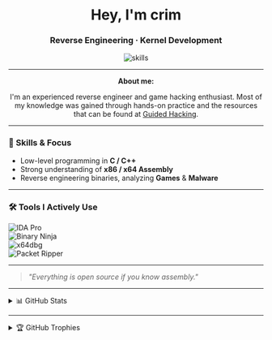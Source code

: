 
<h1 align="center"> Hey, I'm crim </h1> 
<h3 align="center"> Reverse Engineering · Kernel Development</h3> 

<p align="center">
  <img src="https://skillicons.dev/icons?i=cpp,cmake,visualstudio&perline=3" alt="skills" />
</p>

---

<p align="center"><b>About me:</b></p>
<p align="center">
  I'm an experienced reverse engineer and game hacking enthusiast. Most of my knowledge was gained through hands-on practice and the resources that can be found at <a href="https://guidedhacking.com" target="_blank">Guided Hacking</a>.
</p>

---

### 🔧 Skills & Focus

- Low-level programming in **C / C++**
- Strong understanding of **x86 / x64 Assembly**
- Reverse engineering binaries, analyzing **Games** & **Malware**

---

### 🛠 Tools I Actively Use
![IDA Pro](https://img.shields.io/badge/IDA_Pro-000000?style=for-the-badge&&logoColor=white)  
![Binary Ninja](https://img.shields.io/badge/Binary_Ninja-FA0053?style=for-the-badge)  
![x64dbg](https://img.shields.io/badge/x64dbg-ED1C24?style=for-the-badge&logo=windows&logoColor=white)  
![Packet Ripper](https://img.shields.io/badge/Packet_Ripper-005F73?style=for-the-badge)

---

> *"Everything is open source if you know assembly."*

---

<details>
  <summary>📊 GitHub Stats</summary>
  <br>

  <!-- LIGHT MODE -->
  <a href="https://github.com/NtProtectVirtualMemory#gh-light-mode-only">
    <table cellspacing="0" cellpadding="0">
      <tr>
        <td style="border: 0;">
          <img
            src="https://github-readme-stats-git-master-ntprotectvirtualmemorys-projects.vercel.app/api?username=NtProtectVirtualMemory&cache_seconds=600&cache_bust=1&count_private=true&show_icons=true&include_all_commits=true&hide_border=true&title_color=000000&text_color=000000&icon_color=4C8EDA&bg_color=ffffff&rank_icon=percentile&show=reviews,discussions_started,discussions_answered,prs_merged,prs_merged_percentage"
            alt="My GitHub stats"
            height="370"
          />
        </td>
        <td style="border: 0;">
          <img
            src="https://github-readme-stats-git-master-ntprotectvirtualmemorys-projects.vercel.app/api/top-langs/?username=NtProtectVirtualMemory&cache_seconds=600&cache_bust=1&layout=pie&count_private=true&hide_border=true&title_color=000000&text_color=000000&icon_color=4C8EDA&bg_color=ffffff&langs_count=10&size_weight=0.5&count_weight=0.5&custom_title=Languages%20I%20Use%20Most"
            alt="My Language stats"
            width="280"
          />
        </td>
      </tr>
    </table>
  </a>

  <!-- DARK MODE -->
  <a href="https://github.com/NtProtectVirtualMemory#gh-dark-mode-only">
    <table cellspacing="0" cellpadding="0">
      <tr>
        <td style="border: 0;">
          <img
            src="https://github-readme-stats-git-master-ntprotectvirtualmemorys-projects.vercel.app/api?username=NtProtectVirtualMemory&cache_seconds=600&cache_bust=1&count_private=true&show_icons=true&include_all_commits=true&hide_border=true&title_color=ffffff&text_color=ffffff&icon_color=79ff97&bg_color=151515&rank_icon=percentile&show=reviews,discussions_started,discussions_answered,prs_merged,prs_merged_percentage"
            alt="My GitHub stats"
            height="370"
          />
        </td>
        <td style="border: 0;">
          <img
            src="https://github-readme-stats-git-master-ntprotectvirtualmemorys-projects.vercel.app/api/top-langs/?username=NtProtectVirtualMemory&cache_seconds=600&cache_bust=1&layout=pie&count_private=true&hide_border=true&title_color=ffffff&text_color=ffffff&icon_color=79ff97&bg_color=151515&langs_count=10&size_weight=0.5&count_weight=0.5&custom_title=Languages%20I%20Use%20Most"
            alt="My Language stats"
            width="280"
          />
        </td>
      </tr>
    </table>
  </a>

</details>

---

<details>
  <summary>🏆 GitHub Trophies</summary>
  <br>

  <!-- LIGHT MODE -->
  <a href="https://github.com/NtProtectVirtualMemory#gh-light-mode-only">
    <p align="center">
      <img src="https://github-profile-trophy.vercel.app/?username=NtProtectVirtualMemory&cache_bust=1&theme=flat&margin-w=10" alt="GitHub Trophies" />
    </p>
  </a>

  <!-- DARK MODE -->
  <a href="https://github.com/NtProtectVirtualMemory#gh-dark-mode-only">
    <p align="center">
      <img src="https://github-profile-trophy.vercel.app/?username=NtProtectVirtualMemory&cache_bust=1&theme=darkhub&margin-w=10" alt="GitHub Trophies Dark" />
    </p>
  </a>

</details>
